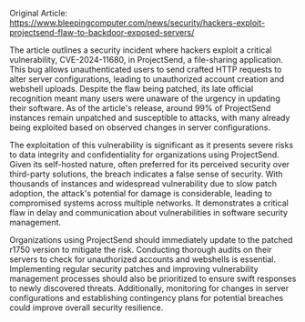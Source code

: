 Original Article: https://www.bleepingcomputer.com/news/security/hackers-exploit-projectsend-flaw-to-backdoor-exposed-servers/

The article outlines a security incident where hackers exploit a critical vulnerability, CVE-2024-11680, in ProjectSend, a file-sharing application. This bug allows unauthenticated users to send crafted HTTP requests to alter server configurations, leading to unauthorized account creation and webshell uploads. Despite the flaw being patched, its late official recognition meant many users were unaware of the urgency in updating their software. As of the article's release, around 99% of ProjectSend instances remain unpatched and susceptible to attacks, with many already being exploited based on observed changes in server configurations.

The exploitation of this vulnerability is significant as it presents severe risks to data integrity and confidentiality for organizations using ProjectSend. Given its self-hosted nature, often preferred for its perceived security over third-party solutions, the breach indicates a false sense of security. With thousands of instances and widespread vulnerability due to slow patch adoption, the attack's potential for damage is considerable, leading to compromised systems across multiple networks. It demonstrates a critical flaw in delay and communication about vulnerabilities in software security management.

Organizations using ProjectSend should immediately update to the patched r1750 version to mitigate the risk. Conducting thorough audits on their servers to check for unauthorized accounts and webshells is essential. Implementing regular security patches and improving vulnerability management processes should also be prioritized to ensure swift responses to newly discovered threats. Additionally, monitoring for changes in server configurations and establishing contingency plans for potential breaches could improve overall security resilience.
